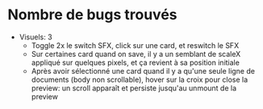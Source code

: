 # Nombre de bugs trouvés

- Visuels: 3
  - Toggle 2x le switch SFX, click sur une card, et reswitch le SFX
  - Sur certaines card quand on save, il y a un semblant de scaleX appliqué sur quelques pixels, et ça revient à sa position initiale
  - Après avoir sélectionné une card quand il y a qu'une seule ligne de documents (body non scrollable), hover sur la croix pour close la preview: un scroll apparaît et persiste jusqu'au unmount de la preview
